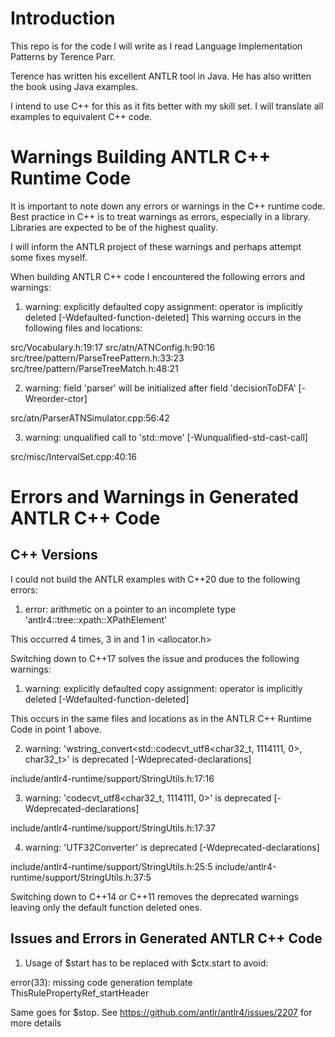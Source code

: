 
# Introduction

This repo is for the code I will write as I read Language Implementation Patterns by Terence Parr.

Terence has written his excellent ANTLR tool in Java.  He has also written the book using Java examples.

I intend to use C++ for this as it fits better with my skill set.  I will translate all examples to 
equivalent C++ code.


# Warnings Building ANTLR C++ Runtime Code

It is important to note down any errors or warnings in the C++ runtime code.  
Best practice in C++ is to treat warnings as errors, especially in a library.  Libraries are expected to be of the highest quality.

I will inform the ANTLR project of these warnings and perhaps attempt some fixes myself.

When building ANTLR C++ code I encountered the following errors and warnings:

1)  warning: explicitly defaulted copy assignment: operator is implicitly deleted [-Wdefaulted-function-deleted]
  This warning occurs in the following files and locations:

  src/Vocabulary.h:19:17
  src/atn/ATNConfig.h:90:16
  src/tree/pattern/ParseTreePattern.h:33:23
  src/tree/pattern/ParseTreeMatch.h:48:21

2) warning: field 'parser' will be initialized after field 'decisionToDFA' [-Wreorder-ctor]

  src/atn/ParserATNSimulator.cpp:56:42
  
3) warning: unqualified call to 'std::move' [-Wunqualified-std-cast-call]

  src/misc/IntervalSet.cpp:40:16

# Errors and Warnings in Generated ANTLR C++ Code

## C++ Versions
I could not build the ANTLR examples with C++20 due to the following errors:

1)  error: arithmetic on a pointer to an incomplete type 'antlr4::tree::xpath::XPathElement'

  This occurred 4 times, 3 in <vector> and 1 in <allocator.h>

Switching down to C++17 solves the issue and produces the following warnings:

1) warning: explicitly defaulted copy assignment: operator is implicitly deleted [-Wdefaulted-function-deleted]

  This occurs in the same files and locations as in the ANTLR C++ Runtime Code in point 1 above.

2) warning: 'wstring_convert<std::codecvt_utf8<char32_t, 1114111, 0>, char32_t>' is deprecated [-Wdeprecated-declarations]

  include/antlr4-runtime/support/StringUtils.h:17:16

3) warning: 'codecvt_utf8<char32_t, 1114111, 0>' is deprecated [-Wdeprecated-declarations]

  include/antlr4-runtime/support/StringUtils.h:17:37

4) warning: 'UTF32Converter' is deprecated [-Wdeprecated-declarations]

  include/antlr4-runtime/support/StringUtils.h:25:5
  include/antlr4-runtime/support/StringUtils.h:37:5

Switching down to C++14 or C++11 removes the deprecated warnings leaving only the default function deleted ones.

## Issues and Errors in Generated ANTLR C++ Code

1) Usage of $start has to be replaced with $ctx.start to avoid:

  error(33):  missing code generation template ThisRulePropertyRef_startHeader

  Same goes for $stop.
  See https://github.com/antlr/antlr4/issues/2207 for more details


